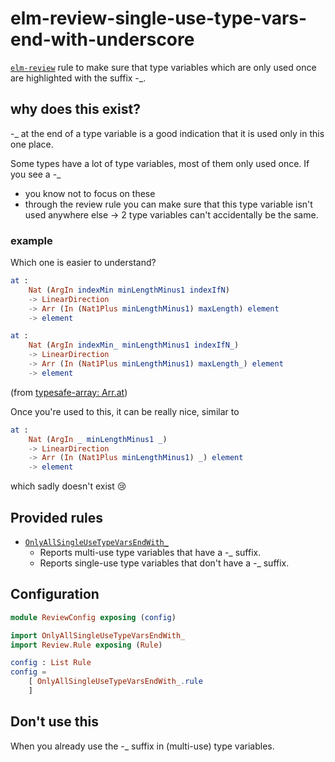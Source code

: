 # elm-review-single-use-type-vars-end-with-underscore

[`elm-review`](https://package.elm-lang.org/packages/jfmengels/elm-review/latest/) rule to make sure that type variables which are only used once are highlighted with the suffix -_.

## why does this exist?

-_ at the end of a type variable is a good indication that it is used only in this one place.

Some types have a lot of type variables, most of them only used once.
If you see a -_

- you know not to focus on these
- through the review rule you can make sure that this type variable isn't used anywhere else → 2 type variables can't accidentally be the same.

### example

Which one is easier to understand?

```elm
at :
    Nat (ArgIn indexMin minLengthMinus1 indexIfN)
    -> LinearDirection
    -> Arr (In (Nat1Plus minLengthMinus1) maxLength) element
    -> element
```
```elm
at :
    Nat (ArgIn indexMin_ minLengthMinus1 indexIfN_)
    -> LinearDirection
    -> Arr (In (Nat1Plus minLengthMinus1) maxLength_) element
    -> element
```
(from [typesafe-array: Arr.at](https://package.elm-lang.org/packages/lue-bird/elm-typesafe-array/latest/Arr#at))

Once you're used to this, it can be really nice, similar to

```elm
at :
    Nat (ArgIn _ minLengthMinus1 _)
    -> LinearDirection
    -> Arr (In (Nat1Plus minLengthMinus1) _) element
    -> element
```
which sadly doesn't exist 😢

## Provided rules

- [`OnlyAllSingleUseTypeVarsEndWith_`](https://package.elm-lang.org/packages/lue-bird/elm-review-single-use-type-vars-end-with-underscore/2.0.1/OnlyAllSingleUseTypeVarsEndWith_)
    - Reports multi-use type variables that have a -_ suffix.
    - Reports single-use type variables that don't have a -_ suffix.

## Configuration

```elm
module ReviewConfig exposing (config)

import OnlyAllSingleUseTypeVarsEndWith_
import Review.Rule exposing (Rule)

config : List Rule
config =
    [ OnlyAllSingleUseTypeVarsEndWith_.rule
    ]
```


## Don't use this

When you already use the -_ suffix in (multi-use) type variables.
